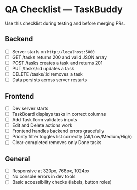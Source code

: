 # QA Checklist — TaskBuddy

Use this checklist during testing and before merging PRs.

## Backend
- [ ] Server starts on `http://localhost:5000`
- [ ] GET /tasks returns 200 and valid JSON array
- [ ] POST /tasks creates a task and returns 201
- [ ] PUT /tasks/:id updates a task
- [ ] DELETE /tasks/:id removes a task
- [ ] Data persists across server restarts

## Frontend
- [ ] Dev server starts
- [ ] TaskBoard displays tasks in correct columns
- [ ] Add Task form validates inputs
- [ ] Edit and Delete actions work
- [ ] Frontend handles backend errors gracefully
- [ ] Priority filter toggles list correctly (All/Low/Medium/High)
- [ ] Clear-completed removes only Done tasks

## General
- [ ] Responsive at 320px, 768px, 1024px
- [ ] No console errors in dev tools
- [ ] Basic accessibility checks (labels, button roles)
